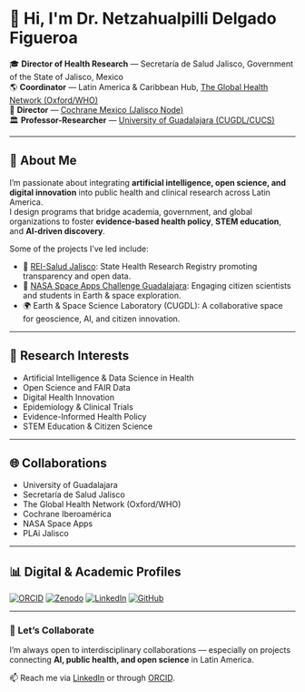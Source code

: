 # 👋 Hi, I'm Dr. Netzahualpilli Delgado Figueroa  

🎓 **Director of Health Research** — Secretaría de Salud Jalisco, Government of the State of Jalisco, Mexico  
🌎 **Coordinator** — Latin America & Caribbean Hub, [The Global Health Network (Oxford/WHO)](https://tghn.org)  
🔬 **Director** — [Cochrane Mexico (Jalisco Node)](https://www.cochrane.org)  
🏛️ **Professor-Researcher** — [University of Guadalajara (CUGDL/CUCS)](https://www.udg.mx)  

---

## 🚀 About Me
I’m passionate about integrating **artificial intelligence, open science, and digital innovation** into public health and clinical research across Latin America.  
I design programs that bridge academia, government, and global organizations to foster **evidence-based health policy**, **STEM education**, and **AI-driven discovery**.

Some of the projects I’ve led include:
- 🧾 [REI-Salud Jalisco](https://zenodo.org/communities/rei-salud-jalisco): State Health Research Registry promoting transparency and open data.  
- 🚀 [NASA Space Apps Challenge Guadalajara](https://www.spaceappschallenge.org/): Engaging citizen scientists and students in Earth & space exploration.  
- 🌍 Earth & Space Science Laboratory (CUGDL): A collaborative space for geoscience, AI, and citizen innovation.  

---

## 🧠 Research Interests
- Artificial Intelligence & Data Science in Health  
- Open Science and FAIR Data  
- Digital Health Innovation  
- Epidemiology & Clinical Trials  
- Evidence-Informed Health Policy  
- STEM Education & Citizen Science  

---

## 🌐 Collaborations
- University of Guadalajara  
- Secretaría de Salud Jalisco  
- The Global Health Network (Oxford/WHO)  
- Cochrane Iberoamérica  
- NASA Space Apps  
- PLAi Jalisco  

---

## 📊 Digital & Academic Profiles
[![ORCID](https://img.shields.io/badge/ORCID-0000--0001--7759--6170-brightgreen?logo=orcid&logoColor=white)](https://orcid.org/0000-0001-7759-6170)
[![Zenodo](https://img.shields.io/badge/Zenodo-REI--Salud%20Jalisco-blue?logo=zenodo&logoColor=white)](https://zenodo.org/communities/rei-salud-jalisco)
[![LinkedIn](https://img.shields.io/badge/LinkedIn-Netzahualpilli%20Delgado%20Figueroa-blue?logo=linkedin)](https://www.linkedin.com/in/netzahualpilli-delgado-figueroa)
[![GitHub](https://img.shields.io/github/followers/NetzaDelgado?style=social)](https://github.com/NetzaDelgado)

---

### 💬 Let’s Collaborate
I’m always open to interdisciplinary collaborations — especially on projects connecting **AI, public health, and open science** in Latin America.

📫 Reach me via [LinkedIn](https://www.linkedin.com/in/netzahualpilli-delgado-figueroa) or through [ORCID](https://orcid.org/0000-0001-7759-6170).
